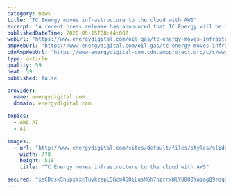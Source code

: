 ```yaml
---
category: news
title: "TC Energy moves infrastructure to the cloud with AWS"
excerpt: "A recent press release has announced that TC Energy will be moving its entire infrastructure onto Amazon’s cloud platform AWS. Based in Calgary, Canada, TC Energy (TCE) is hoping that integrating its data will enable greater automation,"
publishedDateTime: 2020-05-15T08:44:00Z
webUrl: "https://www.energydigital.com/oil-gas/tc-energy-moves-infrastructure-cloud-aws"
ampWebUrl: "https://www.energydigital.com/oil-gas/tc-energy-moves-infrastructure-cloud-aws?amp"
cdnAmpWebUrl: "https://www-energydigital-com.cdn.ampproject.org/c/s/www.energydigital.com/oil-gas/tc-energy-moves-infrastructure-cloud-aws?amp"
type: article
quality: 59
heat: 59
published: false

provider:
  name: energydigital.com
  domain: energydigital.com

topics:
  - AWS AI
  - AI

images:
  - url: "http://www.energydigital.com/sites/default/files/styles/slider_detail/public/topic/image/GettyImages-1195482922.jpg?itok=tJU_aN8w"
    width: 778
    height: 518
    title: "TC Energy moves infrastructure to the cloud with AWS"

secured: "xeCDdsk5hUpxYxcTuvkzepL5Gcm4G0iLusMGh7hzrrxWlYU800YwiagQ9rdq9rzuHzIB6sU5+dGQIpLolei4p1pXAlrcdHasVxXk6kE5sVUk+Ci4oR/V8QOM9o8F52rkZPAATH+4bLWY55LKXOTM33YG70RLMr1g3JIKj2F7UDiWavf+rqwK0E6G/WZGb/c6HHRTsZ/x1wWxm0D5nWddfCP1Bb8U7H6iP9XIPUlS9p4IVds7k5fKJv6fh/o8fnKeZOSHlD6eqBBJKxCws3LsLoZzHzZIGA7x/k12UpbWWWi9zOiypaOy3f9fVyqJfnZw;bc9HaQUiwpRuCaGP7fbhxw=="
---
```


